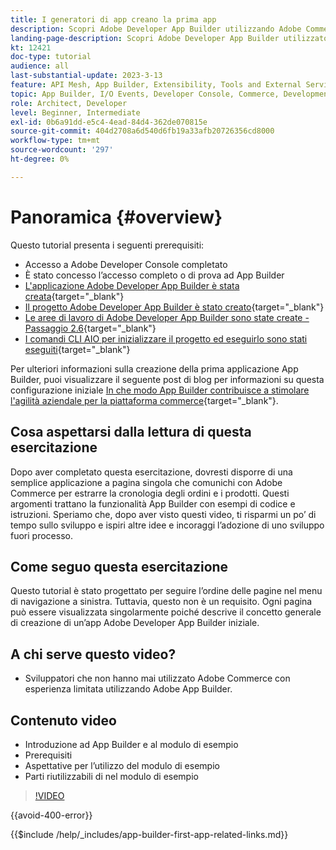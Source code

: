 ```yaml
---
title: I generatori di app creano la prima app
description: Scopri Adobe Developer App Builder utilizzando Adobe Commerce e crea la tua prima app.
landing-page-description: Scopri Adobe Developer App Builder utilizzato con Adobe Commerce e crea la tua prima app.
kt: 12421
doc-type: tutorial
audience: all
last-substantial-update: 2023-3-13
feature: API Mesh, App Builder, Extensibility, Tools and External Services, Backend Development
topic: App Builder, I/O Events, Developer Console, Commerce, Development, Integrations
role: Architect, Developer
level: Beginner, Intermediate
exl-id: 0b6a91dd-e5c4-4ead-84d4-362de070815e
source-git-commit: 404d2708a6d540d6fb19a33afb20726356cd8000
workflow-type: tm+mt
source-wordcount: '297'
ht-degree: 0%

---
```


# Panoramica {#overview}

Questo tutorial presenta i seguenti prerequisiti:

* Accesso a Adobe Developer Console completato
* È stato concesso l’accesso completo o di prova ad App Builder
* [L&#39;applicazione Adobe Developer App Builder è stata creata](https://developer.adobe.com/app-builder/docs/getting_started/first_app/){target="_blank"}
* [Il progetto Adobe Developer App Builder è stato creato](https://developer.adobe.com/console){target="_blank"}
* [Le aree di lavoro di Adobe Developer App Builder sono state create - Passaggio 2.6](https://developer.adobe.com/app-builder/docs/getting_started/first_app/#2-creating-a-new-project-on-developer-console){target="_blank"}
* [I comandi CLI AIO per inizializzare il progetto ed eseguirlo sono stati eseguiti](https://developer.adobe.com/runtime){target="_blank"}

Per ulteriori informazioni sulla creazione della prima applicazione App Builder, puoi visualizzare il seguente post di blog per informazioni su questa configurazione iniziale [In che modo App Builder contribuisce a stimolare l&#39;agilità aziendale per la piattaforma commerce](https://business.adobe.com/blog/how-to/how-app-builder-helps-you-implement-a-composable-commerce-strategy){target="_blank"}.

## Cosa aspettarsi dalla lettura di questa esercitazione

Dopo aver completato questa esercitazione, dovresti disporre di una semplice applicazione a pagina singola che comunichi con Adobe Commerce per estrarre la cronologia degli ordini e i prodotti. Questi argomenti trattano la funzionalità App Builder con esempi di codice e istruzioni. Speriamo che, dopo aver visto questi video, ti risparmi un po’ di tempo sullo sviluppo e ispiri altre idee e incoraggi l’adozione di uno sviluppo fuori processo.

## Come seguo questa esercitazione

Questo tutorial è stato progettato per seguire l’ordine delle pagine nel menu di navigazione a sinistra. Tuttavia, questo non è un requisito. Ogni pagina può essere visualizzata singolarmente poiché descrive il concetto generale di creazione di un’app Adobe Developer App Builder iniziale.

## A chi serve questo video?

* Sviluppatori che non hanno mai utilizzato Adobe Commerce con esperienza limitata utilizzando Adobe App Builder.

## Contenuto video

* Introduzione ad App Builder e al modulo di esempio
* Prerequisiti
* Aspettative per l’utilizzo del modulo di esempio
* Parti riutilizzabili di nel modulo di esempio

>[!VIDEO](https://video.tv.adobe.com/v/3416740?quality=12&learn=on)

{{avoid-400-error}}

{{$include /help/_includes/app-builder-first-app-related-links.md}}

